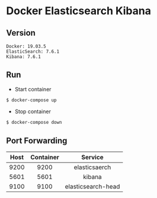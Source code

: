 # Docker Elasticsearch Kibana

## Version
```
Docker: 19.03.5
ElasticSearch: 7.6.1
Kibana: 7.6.1
```

## Run
* Start container
```sh
$ docker-compose up
```
  
* Stop container
```sh
$ docker-compose down
```

## Port Forwarding
|Host|Container|Service|
|:---:|:---:|:---:|
|9200|9200|elasticsaerch|
|5601|5601|kibana|
|9100|9100|elasticsearch-head|
